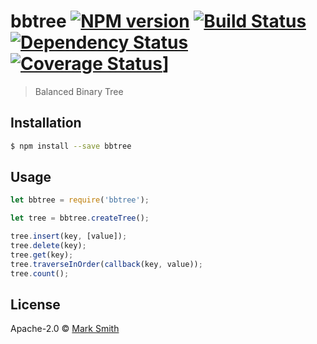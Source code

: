 # bbtree [![NPM version][npm-image]][npm-url] [![Build Status][travis-image]][travis-url] [![Dependency Status][daviddm-image]][daviddm-url] [![Coverage Status](https://coveralls.io/repos/github/aardmark/bbtree/badge.svg?branch=master)](https://coveralls.io/github/aardmark/bbtree?branch=master)]
> Balanced Binary Tree

## Installation

```sh
$ npm install --save bbtree
```

## Usage

```js
let bbtree = require('bbtree');

let tree = bbtree.createTree();

tree.insert(key, [value]);
tree.delete(key);
tree.get(key);
tree.traverseInOrder(callback(key, value));
tree.count();
```
## License

Apache-2.0 © [Mark Smith]()


[npm-image]: https://badge.fury.io/js/bbtree.svg
[npm-url]: https://npmjs.org/package/bbtree
[travis-image]: https://travis-ci.org/aardmark/bbtree.svg?branch=master
[travis-url]: https://travis-ci.org/aardmark/bbtree
[daviddm-image]: https://david-dm.org/aardmark/bbtree.svg?theme=shields.io
[daviddm-url]: https://david-dm.org/aardmark/bbtree
